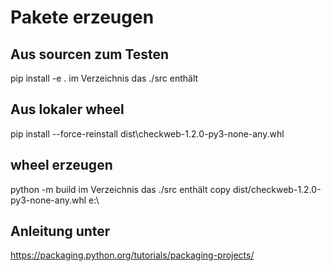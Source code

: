 # Pakete erzeugen

## Aus sourcen zum Testen
pip install -e .
im Verzeichnis das ./src enthält

## Aus lokaler wheel
pip install --force-reinstall dist\checkweb-1.2.0-py3-none-any.whl

## wheel erzeugen
python -m build
im Verzeichnis das ./src enthält
copy dist/checkweb-1.2.0-py3-none-any.whl e:\

## Anleitung unter
https://packaging.python.org/tutorials/packaging-projects/

